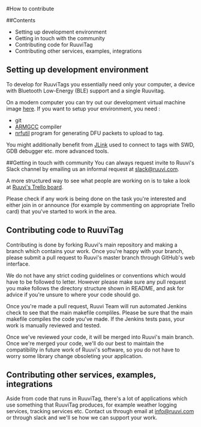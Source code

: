#How to contribute

##Contents
- Setting up development environment
- Getting in touch with the community
- Contributing code for RuuviTag
- Contributing other services, examples, integrations

## Setting up development environment
To develop for RuuviTags you essentially need only your computer, a device with Bluetooth Low-Energy (BLE) support 
and a single Ruuvitag. 

On a modern computer you can try out our development virtual machine image [here](http://46.101.140.152/RuuviBuilder_public_01.ova).
If you want to setup your environment, you need :

- git
- [ARMGCC](https://launchpad.net/gcc-arm-embedded) compiler
- [nrfutil](https://github.com/NordicSemiconductor/pc-nrfutil) program for generating DFU packets to upload to tag. 

You might additionally benefit from [JLink](https://www.segger.com/jlink-debug-probes.html) used to 
connect to tags with SWD, GDB debugger etc. more advanced tools.

##Getting in touch with community
You can always request invite to Ruuvi's Slack channel by emailing us an informal request at [slack@ruuvi.com](mailto:slack@ruuvi.com). 

A more structured way to see what people are working on is to take a look at [Ruuvi's Trello board](https://trello.com/b/kz1llpvK/ruuvitag-firmware). 

Please check if any work is being done on the task you're interested and either join in or announce (for example by commenting on appropriate Trello card) that you've started to work in the area.

## Contributing code to RuuviTag
Contributing is done by forking Ruuvi's main repository and making a branch which contains your work.
Once you're happy with your branch, please submit a pull request to Ruuvi's master branch through GitHub's web interface. 

We do not have any strict coding guidelines or conventions which would have to be followed to letter. 
However please make sure any pull request you make follows the directory structure shown in README, and ask
for advice if you're unsure to where your code should go. 

Once you're made a pull request, Ruuvi Team will run automated Jenkins check to see that the main makefile
compliles. Please be sure that the main makefile compiles the code you've made. If the Jenkins tests
pass, your work is manually reviewed and tested. 

Once we've reviewed your code, it will be merged into Ruuvi's main branch. Once we're merged your code,
we'll do our best to maintain the compatibility in future work of Ruuvi's software, so you do not have to worry some library change obsoleting your application.

## Contributing other services, examples, integrations
Aside from code that runs in RuuviTag, there's a lot of applications which use something that RuuviTag produces, for example weather logging services, tracking services etc. Contact us through email at [info@ruuvi.com](mailto:info@ruuvi.com) or through slack and we'll se how we can support your work.

